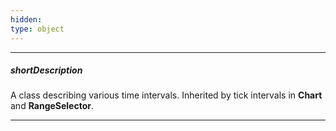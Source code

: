 ```yaml
---
hidden: 
type: object
---
```

---
##### shortDescription
A class describing various time intervals. Inherited by tick intervals in **Chart** and **RangeSelector**.

---
